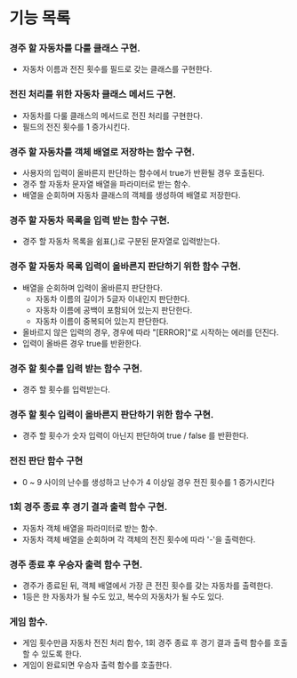 # 기능 목록

### 경주 할 자동차를 다룰 클래스 구현.
- 자동차 이름과 전진 횟수를 필드로 갖는 클래스를 구현한다.

### 전진 처리를 위한 자동차 클래스 메서드 구현.
- 자동차를 다룰 클래스의 메서드로 전진 처리를 구현한다.
- 필드의 전진 횟수를 1 증가시킨다.

### 경주 할 자동차를 객체 배열로 저장하는 함수 구현.
- 사용자의 입력이 올바른지 판단하는 함수에서 true가 반환될 경우 호출된다.
- 경주 할 자동차 문자열 배열을 파라미터로 받는 함수.
- 배열을 순회하며 자동차 클래스의 객체를 생성하여 배열로 저장한다.

### 경주 할 자동차 목록을 입력 받는 함수 구현.
- 경주 할 자동차 목록을 쉼표(,)로 구분된 문자열로 입력받는다.

### 경주 할 자동차 목록 입력이 올바른지 판단하기 위한 함수 구현.
- 배열을 순회하며 입력이 올바른지 판단한다.
  - 자동차 이름의 길이가 5글자 이내인지 판단한다.
  - 자동차 이름에 공백이 포함되어 있는지 판단한다.
  - 자동차 이름이 중복되어 있는지 판단한다.
- 올바르지 않은 입력의 경우, 경우에 따라 "[ERROR]"로 시작하는 에러를 던진다.
- 입력이 올바른 경우 true를 반환한다.

### 경주 할 횟수를 입력 받는 함수 구현.
- 경주 할 횟수를 입력받는다.

### 경주 할 횟수 입력이 올바른지 판단하기 위한 함수 구현.
- 경주 할 횟수가 숫자 입력이 아닌지 판단하여 true / false 를 반환한다.

### 전진 판단 함수 구현
- 0 ~ 9 사이의 난수를 생성하고 난수가 4 이상일 경우 전진 횟수를 1 증가시킨다

### 1회 경주 종료 후 경기 결과 출력 함수 구현.
- 자동차 객체 배열을 파라미터로 받는 함수.
- 자동차 객체 배열을 순회하며 각 객체의 전진 횟수에 따라 '-'을 출력한다.

### 경주 종료 후 우승자 출력 함수 구현.
- 경주가 종료된 뒤, 객체 배열에서 가장 큰 전진 횟수를 갖는 자동차를 출력한다.
- 1등은 한 자동차가 될 수도 있고, 복수의 자동차가 될 수도 있다.

### 게임 함수.
- 게임 횟수만큼 자동차 전진 처리 함수, 1회 경주 종료 후 경기 결과 출력 함수를 호출할 수 있도록 한다.
- 게임이 완료되면 우승자 출력 함수를 호출한다.
